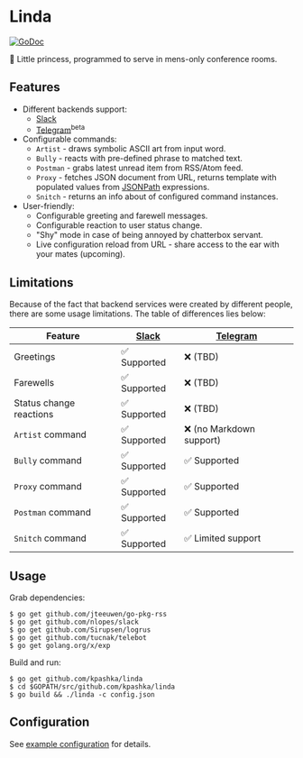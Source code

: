 # Linda

[![GoDoc](https://godoc.org/github.com/kpashka/linda?status.svg)](https://godoc.org/github.com/kpashka/linda)

:princess: Little princess, programmed to serve in mens-only conference rooms.

## Features

* Different backends support:
	* [Slack](https://api.slack.com/bot-users)
	* [Telegram](https://core.telegram.org/bots)<sup>beta</sup> 
* Configurable commands:
	* `Artist` - draws symbolic ASCII art from input word.
	* `Bully` - reacts with pre-defined phrase to matched text.
	* `Postman` - grabs latest unread item from RSS/Atom feed.
	* `Proxy` - fetches JSON document from URL, returns template with populated values from [JSONPath](https://github.com/NodePrime/jsonpath#path-syntax) expressions.
	* `Snitch` - returns an info about of configured command instances.
* User-friendly:
	* Configurable greeting and farewell messages.
	* Configurable reaction to user status change.
	* "Shy" mode in case of being annoyed by chatterbox servant.
	* Live configuration reload from URL - share access to the ear with your mates (upcoming).

## Limitations

Because of the fact that backend services were created by different people, there are some usage limitations. The table of differences lies below:

| Feature                 | [Slack](https://api.slack.com/bot-users) | [Telegram](https://core.telegram.org/bots) |
| ----------------------- | ---------------------------------------- | ------------------------------------------ |
| Greetings               | :white_check_mark: Supported             | :x: (TBD)                                  |
| Farewells               | :white_check_mark: Supported             | :x: (TBD)                                  |
| Status change reactions | :white_check_mark: Supported             | :x: (TBD)                                  |
| `Artist` command        | :white_check_mark: Supported             | :x: (no Markdown support)                  |
| `Bully` command         | :white_check_mark: Supported             | :white_check_mark: Supported               |
| `Proxy` command         | :white_check_mark: Supported             | :white_check_mark: Supported               |
| `Postman` command       | :white_check_mark: Supported             | :white_check_mark: Supported               |
| `Snitch` command        | :white_check_mark: Supported             | :white_check_mark: Limited support         |

## Usage

Grab dependencies:

	$ go get github.com/jteeuwen/go-pkg-rss
	$ go get github.com/nlopes/slack
	$ go get github.com/Sirupsen/logrus
	$ go get github.com/tucnak/telebot
	$ go get golang.org/x/exp

Build and run:

	$ go get github.com/kpashka/linda
	$ cd $GOPATH/src/github.com/kpashka/linda
	$ go build && ./linda -c config.json

## Configuration

See [example configuration](config.example.json) for details.